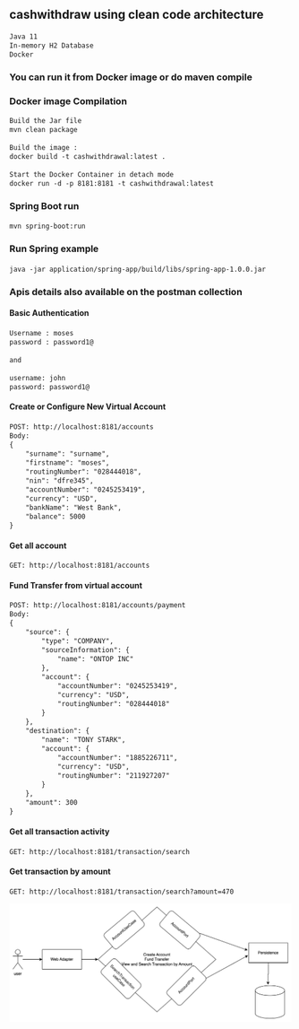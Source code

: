 ## cashwithdraw using clean code architecture

```
Java 11
In-memory H2 Database
Docker
```

### You can run it from Docker image or do maven compile

### Docker image Compilation

```
Build the Jar file
mvn clean package

Build the image :  
docker build -t cashwithdrawal:latest .

Start the Docker Container in detach mode
docker run -d -p 8181:8181 -t cashwithdrawal:latest 
```

### Spring Boot run

`mvn spring-boot:run`

### Run Spring example

`java -jar application/spring-app/build/libs/spring-app-1.0.0.jar`

### Apis details also available on the postman collection

#### Basic Authentication
```
Username : moses
password : password1@

and

username: john
password: password1@
```
#### Create or Configure New Virtual Account 
```
POST: http://localhost:8181/accounts
Body:
{
    "surname": "surname",
    "firstname": "moses",
    "routingNumber": "028444018",
    "nin": "dfre345",
    "accountNumber": "0245253419",
    "currency": "USD",
    "bankName": "West Bank",
    "balance": 5000
}
```
#### Get all account
```
GET: http://localhost:8181/accounts
```
#### Fund Transfer from virtual account
```
POST: http://localhost:8181/accounts/payment
Body:
{
    "source": {
        "type": "COMPANY",
        "sourceInformation": {
            "name": "ONTOP INC"
        },
        "account": {
            "accountNumber": "0245253419",
            "currency": "USD",
            "routingNumber": "028444018"
        }
    },
    "destination": {
        "name": "TONY STARK",
        "account": {
            "accountNumber": "1885226711",
            "currency": "USD",
            "routingNumber": "211927207"
        }
    },
    "amount": 300
}
```
#### Get all transaction activity
```
GET: http://localhost:8181/transaction/search
```

#### Get transaction by amount
```
GET: http://localhost:8181/transaction/search?amount=470
```


![img_1.png](img.png)